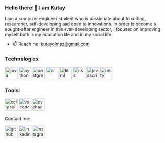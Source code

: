 ### Hello there! 👋 I am Kutay

I am a computer engineer student who is passionate about to coding, researcher, self-developing and open to innovations. 
In order to become a sought-after engineer in this ever-developing sector, I focused on improving myself both in my education life and in my social life.

- 📫 Reach me: kutayolmez@gmail.com 

<h3 align="left">Technologies:</h3>

<img src="https://cdn.jsdelivr.net/gh/devicons/devicon/icons/java/java-original.svg" alt="java" width="40" height="40" />
<img src="https://cdn.jsdelivr.net/gh/devicons/devicon/icons/python/python-original.svg" alt="python" width="40" height="40" />
<img src="https://cdn.jsdelivr.net/gh/devicons/devicon/icons/postgresql/postgresql-original.svg" alt="postgresql" width="40" height="40" />
<img src="https://cdn.jsdelivr.net/gh/devicons/devicon/icons/c/c-original.svg" alt="c" width="40" height="40" />
<img src="https://cdn.jsdelivr.net/gh/devicons/devicon/icons/html5/html5-original.svg" alt="html" width="40" height="40" />
<img src="https://cdn.jsdelivr.net/gh/devicons/devicon/icons/css3/css3-original.svg" alt="css" width="40" height="40" />
<img src="https://cdn.jsdelivr.net/gh/devicons/devicon/icons/javascript/javascript-original.svg" alt="javascript" width="40" height="40"/>
<img src="https://cdn.jsdelivr.net/gh/devicons/devicon/icons/unity/unity-original.svg" alt="unity" width="40" height="40"/>

<h3 align="left">Tools:</h3>
<img src='https://cdn.jsdelivr.net/npm/simple-icons@3.0.1/icons/eclipseide.svg' alt='eclipseide' width="40" height='40' />
<img src="https://cdn.jsdelivr.net/gh/devicons/devicon/icons/vscode/vscode-original.svg" alt="vscode" width="40" height="40"/>
<img src="https://upload.wikimedia.org/wikipedia/commons/1/1d/PyCharm_Icon.svg" alt="pycharm" width="40" height="40"/>

Contact me:

[<img src='https://cdn.jsdelivr.net/npm/simple-icons@3.0.1/icons/github.svg' alt='github' height='40'>](https://github.com/ktyolmz)  [<img src='https://cdn.jsdelivr.net/npm/simple-icons@3.0.1/icons/linkedin.svg' alt='linkedin' height='40'>](https://www.linkedin.com/in/kutay-olmez/)  [<img src='https://cdn.jsdelivr.net/npm/simple-icons@3.0.1/icons/instagram.svg' alt='instagram' height='40'>](https://www.instagram.com/olmezkutay/)

